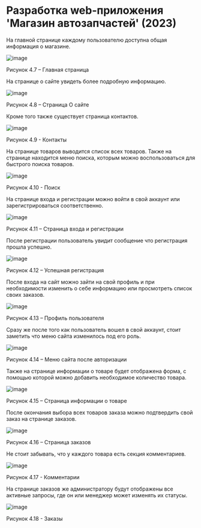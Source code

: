 # Разработка web-приложения 'Магазин автозапчастей' (2023)

На главной странице каждому пользователю доступна общая информация о магазине.


 ![image](https://github.com/Evgescha/Diploma.AutoChapterStore/assets/38140129/7731937d-6f46-415b-9283-4c060f1d96c1)

Рисунок 4.7 – Главная страница

На странице о сайте увидеть более подробную информацию.

 ![image](https://github.com/Evgescha/Diploma.AutoChapterStore/assets/38140129/a4c28384-c502-4e65-ab29-d300b2d6a88c)

Рисунок 4.8 – Страница О сайте


Кроме того также существует страница контактов.

 ![image](https://github.com/Evgescha/Diploma.AutoChapterStore/assets/38140129/f94aef91-8b24-4307-8983-395ecf15ac29)

Рисунок 4.9 - Контакты

На странице товаров выводится список всех товаров. Также на странице находится меню поиска, которым можно воспользоваться для быстрого поиска товаров.

 ![image](https://github.com/Evgescha/Diploma.AutoChapterStore/assets/38140129/f8d279e9-40e5-4994-b0a3-77ab275e789d)

Рисунок 4.10 - Поиск

На странице входа и регистрации можно войти в свой аккаунт или зарегистрироваться соответственно.

 ![image](https://github.com/Evgescha/Diploma.AutoChapterStore/assets/38140129/3d4073a8-cb67-43a2-aa06-d1e8f102745d)

Рисунок 4.11 – Страница входа и регистрации

После регистрации пользователь увидит сообщение что регистрация прошла успешно.

 ![image](https://github.com/Evgescha/Diploma.AutoChapterStore/assets/38140129/3a81cb8a-892b-4084-a096-2c06b1583126)

Рисунок 4.12 – Успешная регистрация

После входа на сайт можно зайти на свой профиль и при необходимости изменить о себе информацию или просмотреть список своих заказов.

 ![image](https://github.com/Evgescha/Diploma.AutoChapterStore/assets/38140129/02ec2f56-0ddf-42d3-899c-a57af0d3fa24)

Рисунок 4.13 – Профиль пользователя

Сразу же после того как пользователь вошел в свой аккаунт, стоит заметить что меню сайта изменилось под его роль.

 ![image](https://github.com/Evgescha/Diploma.AutoChapterStore/assets/38140129/c4e7f2c7-627b-492c-be58-a6d516ebbadb)

Рисунок 4.14 – Меню сайта после авторизации

Также на странице информации о товаре будет отображена форма, с помощью которой можно добавить необходимое количество товара.

 ![image](https://github.com/Evgescha/Diploma.AutoChapterStore/assets/38140129/7a952013-c13a-4415-97d9-f514f5402bfa)

Рисунок 4.15 – Страница информации о товаре

После окончания выбора всех товаров заказа можно подтвердить свой заказ на странице заказов.
 
 ![image](https://github.com/Evgescha/Diploma.AutoChapterStore/assets/38140129/f3b58286-9db3-47b2-a86e-ffb95dd1b36b)

Рисунок 4.16 – Страница заказов

Не стоит забывать, что у каждого товара есть секция комментариев.
 
 ![image](https://github.com/Evgescha/Diploma.AutoChapterStore/assets/38140129/c7b7fb6c-3ff4-4341-bdc7-fd558cd12a7a)

Рисунок 4.17 - Комментарии

На странице заказов же администратору будут отображены все активные запросы, где он или менеджер может изменять их статусы. 

 ![image](https://github.com/Evgescha/Diploma.AutoChapterStore/assets/38140129/c0cd0a68-1a55-4e78-93dc-f4bffcbe2dec)

Рисунок 4.18 - Заказы

